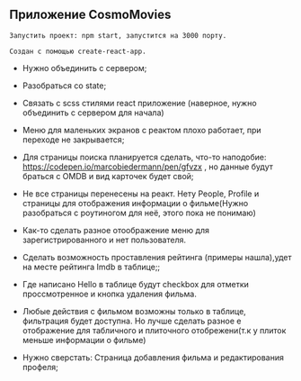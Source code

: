 ## Приложение CosmoMovies
    Запустить проект: npm start, запустится на 3000 порту.
    
    Создан с помощью create-react-app.
    
 - Нужно объединить с сервером;
 - Разобраться со state;
 
 - Связать с scss стилями react приложение (наверное, нужно объединить с сервером для начала) 
 - Меню для маленьких экранов с реактом плохо работает, при переходе не закрывается;
 - Для страницы поиска планируется сделать, что-то наподобие: https://codepen.io/marcobiedermann/pen/gfvzx , но данные будут браться с OMDB и вид карточек будет свой;
 - Не все страницы перенесены на реакт. Нету People, Profile  и страницы для отображения информации о фильме(Нужно разобраться с роутиногом для неё, этого пока не понимаю)
 - Как-то сделать разное отоображение меню для зарегистрированного и нет пользователя. 
 - Сделать возможность проставления рейтинга (примеры нашла),удет на месте рейтинга Imdb в таблице;;
 - Где написано Hello в таблице будут checkbox для отметки проссмотренное и кнопка удаления фильма.
 - Любые действия с фильмом возможны только в таблице, фильтрация будет доступна. Но лучше сделать разное е отображение для табличного и плиточного отобрежени(т.к у плиток меньше информации о фильме)
 - Нужно сверстать: Страница добавления фильма и редактирования профеля;
 


